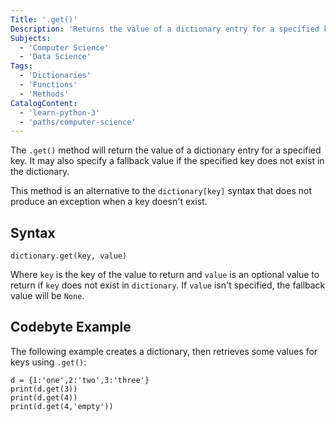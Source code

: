 ```yaml
---
Title: '.get()'
Description: 'Returns the value of a dictionary entry for a specified key, with an optional fallback value.'
Subjects:
  - 'Computer Science'
  - 'Data Science'
Tags:
  - 'Dictionaries'
  - 'Functions'
  - 'Methods'
CatalogContent:
  - 'learn-python-3'
  - 'paths/computer-science'
---
```


The `.get()` method will return the value of a dictionary entry for a specified key. It may also specify a fallback value if the specified key does not exist in the dictionary.

This method is an alternative to the `dictionary[key]` syntax that does not produce an exception when a key doesn't exist.

## Syntax

```pseudo
dictionary.get(key, value)
```

Where `key` is the key of the value to return and `value` is an optional value to return if `key` does not exist in `dictionary`. If `value` isn't specified, the fallback value will be `None`.

## Codebyte Example

The following example creates a dictionary, then retrieves some values for keys using `.get()`:

```codebyte/python
d = {1:'one',2:'two',3:'three'}
print(d.get(3))
print(d.get(4))
print(d.get(4,'empty'))
```
